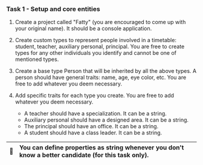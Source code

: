 ### Task 1 - Setup and core entities

1. Create a project called "Fatty" (you are encouraged to come up with your original name). It should be a console
application.

2. Create custom types to represent people involved in a timetable: student, teacher, auxiliary personal, principal.
You are free to create types for any other individuals you identify and cannot be one of mentioned types.

3. Create a base type Person that will be inherited by all the above types. A person should have general traits: name,
age, eye color, etc. You are free to add whatever you deem necessary.

4. Add specific traits for each type you create. You are free to add whatever you deem necessary.
    
    - A teacher should have a specialization. It can be a string.
    - Auxiliary personal should have a designed area. It can be a string.
    - The principal should have an office. It can be a string.
    - A student should have a class leader. It can be a string.


| :memo:        | You can define properties as string whenever you don't know a better candidate (for this task only). |
|---------------|:-----------------------------------------------------------------------------------------------------|
